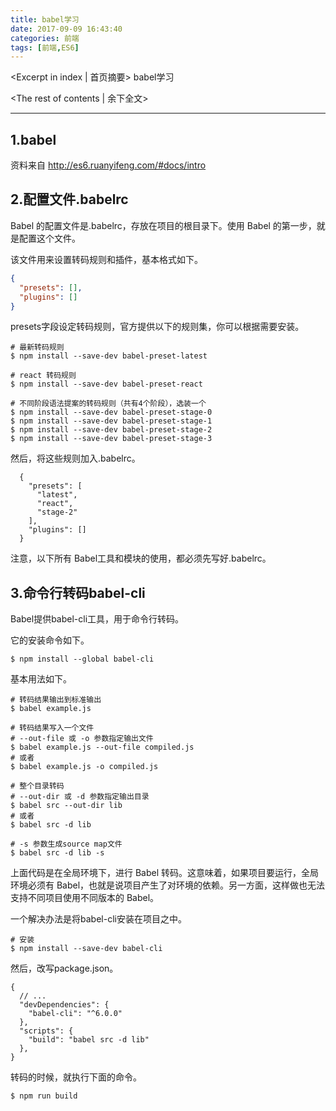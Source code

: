 ```yaml
---
title: babel学习
date: 2017-09-09 16:43:40
categories: 前端
tags: [前端,ES6]
---
```

<Excerpt in index | 首页摘要> 
babel学习
<!-- more -->
<The rest of contents | 余下全文>

-----
## 1.babel
资料来自 http://es6.ruanyifeng.com/#docs/intro

## 2.配置文件.babelrc   
Babel 的配置文件是.babelrc，存放在项目的根目录下。使用 Babel 的第一步，就是配置这个文件。

该文件用来设置转码规则和插件，基本格式如下。
```json
{
  "presets": [],
  "plugins": []
}
```
presets字段设定转码规则，官方提供以下的规则集，你可以根据需要安装。
```
# 最新转码规则
$ npm install --save-dev babel-preset-latest

# react 转码规则
$ npm install --save-dev babel-preset-react

# 不同阶段语法提案的转码规则（共有4个阶段），选装一个
$ npm install --save-dev babel-preset-stage-0
$ npm install --save-dev babel-preset-stage-1
$ npm install --save-dev babel-preset-stage-2
$ npm install --save-dev babel-preset-stage-3
```

然后，将这些规则加入.babelrc。
```
  {
    "presets": [
      "latest",
      "react",
      "stage-2"
    ],
    "plugins": []
  }
```
注意，以下所有 Babel工具和模块的使用，都必须先写好.babelrc。

## 3.命令行转码babel-cli 
Babel提供babel-cli工具，用于命令行转码。

它的安装命令如下。

```
$ npm install --global babel-cli
```

基本用法如下。

```
# 转码结果输出到标准输出
$ babel example.js

# 转码结果写入一个文件
# --out-file 或 -o 参数指定输出文件
$ babel example.js --out-file compiled.js
# 或者
$ babel example.js -o compiled.js

# 整个目录转码
# --out-dir 或 -d 参数指定输出目录
$ babel src --out-dir lib
# 或者
$ babel src -d lib

# -s 参数生成source map文件
$ babel src -d lib -s
```

上面代码是在全局环境下，进行 Babel 转码。这意味着，如果项目要运行，全局环境必须有 Babel，也就是说项目产生了对环境的依赖。另一方面，这样做也无法支持不同项目使用不同版本的 Babel。


一个解决办法是将babel-cli安装在项目之中。

```
# 安装
$ npm install --save-dev babel-cli
```

然后，改写package.json。
```
{
  // ...
  "devDependencies": {
    "babel-cli": "^6.0.0"
  },
  "scripts": {
    "build": "babel src -d lib"
  },
}
```

转码的时候，就执行下面的命令。
```
$ npm run build
```
